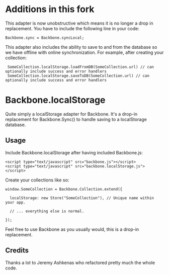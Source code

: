 # Additions in this fork

This adapter is now unobstructive which means it is no longer a drop in replacement. You have to include the following line in your code:

    Backbone.sync = Backbone.syncLocal;

This adapter also includes the ability to save to and from the database so we have offline with online synchronization. For example, after creating your collection:

     SomeCollection.localStorage.loadFromDB(SomeCollection.url) // can optionally include success and error handlers
     SomeCollection.localStorage.saveToDB(SomeCollection.url) // can optionally include success and error handlers

# Backbone.localStorage

Quite simply a localStorage adapter for Backbone. It's a drop-in replacement for Backbone.Sync() to handle saving to a localStorage database.

## Usage

Include Backbone.localStorage after having included Backbone.js:

    <script type="text/javascript" src="backbone.js"></script>
    <script type="text/javascript" src="backbone.localStorage.js"></script>

Create your collections like so:

    window.SomeCollection = Backbone.Collection.extend({
      
      localStorage: new Store("SomeCollection"), // Unique name within your app.
      
      // ... everything else is normal.
      
    });
  
Feel free to use Backbone as you usually would, this is a drop-in replacement.

## Credits

Thanks a lot to Jeremy Ashkenas who refactored pretty much the whole code.
